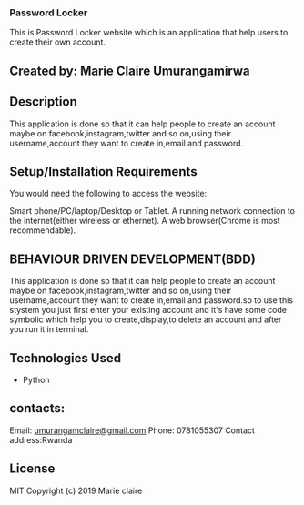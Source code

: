 ### Password Locker

This is Password Locker website which is an application that help users to create their own account. 

## Created by: Marie Claire Umurangamirwa

## Description

This application is done so that it can help people to create an account maybe on facebook,instagram,twitter and so on,using their username,account they want to create in,email and password. 

## Setup/Installation Requirements

You would need the following to access the website:

Smart phone/PC/laptop/Desktop or Tablet. A running network connection to the internet(either wireless or ethernet). A web browser(Chrome is most recommendable).

## BEHAVIOUR DRIVEN DEVELOPMENT(BDD)

This application is done so that it can help people to create an account maybe on facebook,instagram,twitter and so on,using their username,account they want to create in,email and password.so to use this stystem you just first enter your existing account and it's have some code symbolic which help you to create,display,to delete an account and after you run it in terminal.

## Technologies Used

* Python

## contacts:

Email: umurangamclaire@gmail.com
Phone: 0781055307
Contact address:Rwanda
## License

MIT Copyright (c) 2019 Marie claire